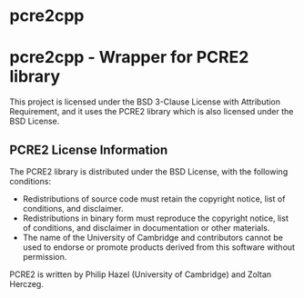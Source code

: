# pcre2cpp
 
# pcre2cpp - Wrapper for PCRE2 library

This project is licensed under the BSD 3-Clause License with Attribution Requirement, and it uses the PCRE2 library which is also licensed under the BSD License.

## PCRE2 License Information

The PCRE2 library is distributed under the BSD License, with the following conditions:
- Redistributions of source code must retain the copyright notice, list of conditions, and disclaimer.
- Redistributions in binary form must reproduce the copyright notice, list of conditions, and disclaimer in documentation or other materials.
- The name of the University of Cambridge and contributors cannot be used to endorse or promote products derived from this software without permission.

PCRE2 is written by Philip Hazel (University of Cambridge) and Zoltan Herczeg.